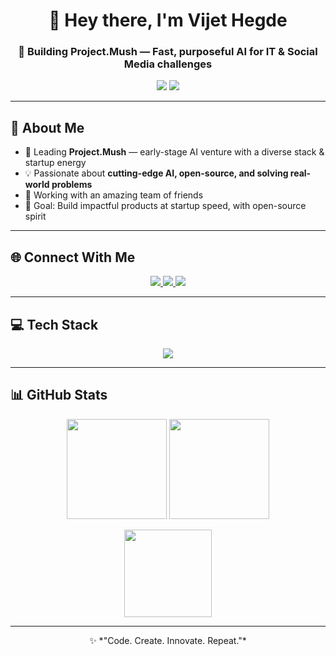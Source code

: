 <h1 align="center"> 👋 Hey there, I'm Vijet Hegde</h1>
<h3 align="center">🚀 Building Project.Mush — Fast, purposeful AI for IT & Social Media challenges</h3>

<p align="center">
  <img src="https://img.shields.io/badge/Status-Building%20cool%20stuff-dedede?style=for-the-badge&logoColor=black">
  <img src="https://img.shields.io/badge/Focus-AI%20%7C%20Fullstack%20Dev-cfd8dc?style=for-the-badge&logoColor=black">
</p>

---

## 💫 About Me
- 🌱 Leading **Project.Mush** — early-stage AI venture with a diverse stack & startup energy  
- 💡 Passionate about **cutting-edge AI, open-source, and solving real-world problems**  
- 👥 Working with an amazing team of friends  
- 🎯 Goal: Build impactful products at startup speed, with open-source spirit  

---

## 🌐 Connect With Me
<p align="center">
  <a href="https://instagram.com/vijet_hegde_16">
    <img src="https://img.shields.io/badge/Instagram-f5e0dc?style=for-the-badge&logo=instagram&logoColor=black">
  </a>
  <a href="https://linkedin.com/in/vijet-hegde">
    <img src="https://img.shields.io/badge/LinkedIn-e0f2f1?style=for-the-badge&logo=linkedin&logoColor=black">
  </a>
  <a href="mailto:vijethegde604@gmail.com">
    <img src="https://img.shields.io/badge/Email-fff3e0?style=for-the-badge&logo=gmail&logoColor=black">
  </a>
</p>

---

## 💻 Tech Stack
<p align="center">
  <img src="https://skillicons.dev/icons?i=c,cpp,python,go,js,java,html,bash,react,reactnative,nodejs,express,django,tailwind,vite,threejs,bootstrap,aws,gcp,firebase,mongodb,mysql,postgres,nginx,docker,kubernetes,git,github,gitlab,grafana,postman,raspberrypi&perline=10" />
</p>

---

## 📊 GitHub Stats
<p align="center">
  <img src="https://github-readme-stats.vercel.app/api?username=VijetHegde604&theme=graywhite&bg_color=f5f5f5&title_color=37474f&text_color=37474f&hide_border=true&include_all_commits=false&count_private=true" height="160" />
  <img src="https://nirzak-streak-stats.vercel.app/?user=VijetHegde604&theme=default&background=f5f5f5&ring=37474f&fire=37474f&currStreakLabel=37474f&hide_border=true" height="160" />
</p>

<p align="center">
  <img src="https://github-readme-stats.vercel.app/api/top-langs/?username=VijetHegde604&theme=graywhite&bg_color=f5f5f5&title_color=37474f&text_color=37474f&hide_border=true&layout=compact" height="140" />
</p>

---

<p align="center">✨ *"Code. Create. Innovate. Repeat."*</p>
